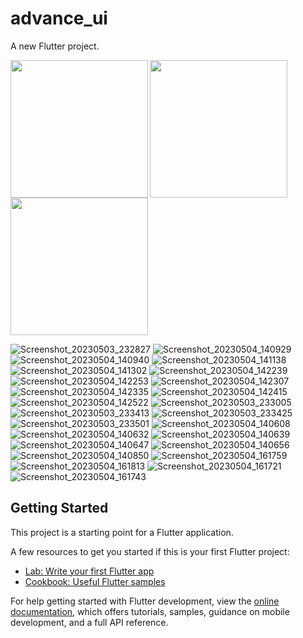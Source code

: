 # advance_ui

A new Flutter project.

<img align="left" src="https://user-images.githubusercontent.com/131429045/236157853-44629c8a-07b6-4873-9ae8-3b1cda0d7edc.png" width="220px">
<img src="https://user-images.githubusercontent.com/131429045/236157901-9cdd7bd3-9a44-4e74-8f77-f1aafe13e40e.png" width="220px">
<img src="https://user-images.githubusercontent.com/131429045/236157908-546e693b-23c9-4222-8105-cde49d94eba4.png" width="220px">

![Screenshot_20230503_232827](https://user-images.githubusercontent.com/131429045/236157853-44629c8a-07b6-4873-9ae8-3b1cda0d7edc.png)
![Screenshot_20230504_140929](https://user-images.githubusercontent.com/131429045/236157901-9cdd7bd3-9a44-4e74-8f77-f1aafe13e40e.png)
![Screenshot_20230504_140940](https://user-images.githubusercontent.com/131429045/236157908-546e693b-23c9-4222-8105-cde49d94eba4.png)
![Screenshot_20230504_141138](https://user-images.githubusercontent.com/131429045/236157913-a4f596c3-ac34-4d6b-8854-bc1f585c4868.png)
![Screenshot_20230504_141302](https://user-images.githubusercontent.com/131429045/236157919-3868834a-e38b-4bd7-bc3c-ab07637e409a.png)
![Screenshot_20230504_142239](https://user-images.githubusercontent.com/131429045/236157924-cb39a00c-71af-4b4a-8e64-a037e21b52c7.png)
![Screenshot_20230504_142253](https://user-images.githubusercontent.com/131429045/236157928-a49032ab-c2a6-44ab-a724-9e41cf397d8c.png)
![Screenshot_20230504_142307](https://user-images.githubusercontent.com/131429045/236157933-197ddc31-d199-494d-87ff-5f25276e0a19.png)
![Screenshot_20230504_142335](https://user-images.githubusercontent.com/131429045/236157939-39c1e197-f201-4a6a-ab2a-75e16efdc013.png)
![Screenshot_20230504_142415](https://user-images.githubusercontent.com/131429045/236157940-9aa744ea-5e53-45ed-94e2-b4590e0023fd.png)
![Screenshot_20230504_142522](https://user-images.githubusercontent.com/131429045/236157948-aaed5f77-4358-456c-ae8b-170bcb78b0e0.png)
![Screenshot_20230503_233005](https://user-images.githubusercontent.com/131429045/236157950-74219248-8b42-481e-a8a0-7cbcf68432c4.png)
![Screenshot_20230503_233413](https://user-images.githubusercontent.com/131429045/236157953-0ba672cd-2cfe-4926-84fe-0f9b6b491cef.png)
![Screenshot_20230503_233425](https://user-images.githubusercontent.com/131429045/236157961-0a06d767-1338-4c35-9d54-fcd3ef7a009b.png)
![Screenshot_20230503_233501](https://user-images.githubusercontent.com/131429045/236157964-7284448f-be2f-4917-acff-52dfbc4e4047.png)
![Screenshot_20230504_140608](https://user-images.githubusercontent.com/131429045/236157967-84f475d8-d30d-4d0b-9b77-ff98e8833448.png)
![Screenshot_20230504_140632](https://user-images.githubusercontent.com/131429045/236157973-f0ddbb69-ad96-44a4-8933-31683eb76b8e.png)
![Screenshot_20230504_140639](https://user-images.githubusercontent.com/131429045/236157976-0a80050d-9911-4de2-9a91-c652fde77487.png)
![Screenshot_20230504_140647](https://user-images.githubusercontent.com/131429045/236157979-32d8519f-d1c7-48ff-bd4c-669db442e897.png)
![Screenshot_20230504_140656](https://user-images.githubusercontent.com/131429045/236157982-2bbe803e-6dc8-4740-8ecb-e105c9c72567.png)
![Screenshot_20230504_140850](https://user-images.githubusercontent.com/131429045/236157984-1bbfa938-51b3-43da-8762-6e4119e50f20.png)
![Screenshot_20230504_161759](https://user-images.githubusercontent.com/131429045/236183479-839a3c93-8b93-48ec-a5b5-14e4c36d6c92.png)
![Screenshot_20230504_161813](https://user-images.githubusercontent.com/131429045/236183486-a6e70c3e-0807-4c28-abd1-cc2880f816c9.png)
![Screenshot_20230504_161721](https://user-images.githubusercontent.com/131429045/236183491-035c958c-a417-4143-8da5-e04bfba60272.png)
![Screenshot_20230504_161743](https://user-images.githubusercontent.com/131429045/236183494-832e53c9-46e5-4b07-ac40-8bb6b2ae77b9.png)


## Getting Started

This project is a starting point for a Flutter application.

A few resources to get you started if this is your first Flutter project:

- [Lab: Write your first Flutter app](https://docs.flutter.dev/get-started/codelab)
- [Cookbook: Useful Flutter samples](https://docs.flutter.dev/cookbook)

For help getting started with Flutter development, view the
[online documentation](https://docs.flutter.dev/), which offers tutorials,
samples, guidance on mobile development, and a full API reference.
